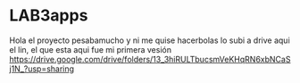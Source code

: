 # LAB3apps
Hola el proyecto pesabamucho y ni me quise hacerbolas 
lo subi a drive aqui el lin, el que esta aqui fue mi primera vesión 
https://drive.google.com/drive/folders/13_3hiRULTbucsmVeKHqRN6xbNCaSj1N_?usp=sharing
